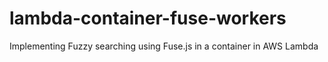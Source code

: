 # lambda-container-fuse-workers
Implementing Fuzzy searching using Fuse.js in a container in AWS Lambda
